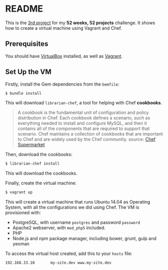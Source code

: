 # README
This is the [3rd project](https://github.com/aziflaj/52#week-3) for my **52 weeks, 52 projects** challenge. It shows how to create a virtual machine using Vagrant and Chef.

## Prerequisites
You should have [VirtualBox](https://www.virtualbox.org/wiki/Downloads) installed, as well as [Vagrant](http://vagrantup.com/).

## Set Up the VM
Firstly, install the Gem dependencies from the `Gemfile`:

```bash
$ bundle install
```

This will download `librarian-chef`, a tool for helping with Chef **cookbooks**.

> A cookbook is the fundamental unit of configuration and policy distribution in Chef. Each cookbook defines a scenario, such as everything needed to install and configure MySQL, and then it contains all of the components that are required to support that scenario. Chef maintains a collection of cookbooks that are important to Chef and are widely used by the Chef community. source: [Chef Supermarket](http://supermarket.chef.io/)

Then, download the cookbooks:

```bash
$ librarian-chef install
```

This will download the cookbooks.

Finally, create the virtual machine:

```bash
$ vagrant up
```

This will create a virtual machine that runs Ubuntu 14.04 as Operating System, with all the configurations we did using Chef. The VM is provisioned with:

- PostgreSQL, with username `postgres` and password `password`
- Apache2 webserver, with `mod_php5` included.
- PHP
- Node.js and npm package manager, including bower, grunt, gulp and yeoman

To access the virtual host created, add this to your `hosts` file:

```
192.168.33.10       my-site.dev www.my-site.dev
```
